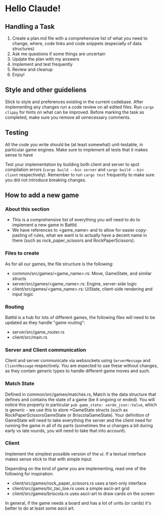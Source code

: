 # Hello Claude!

## Handling a Task
1. Create a plan.md file with a comprehensive list of what you need to change, where, code links and code snippets (especially of data structures)
2. Ask me questions if some things are uncertain
3. Update the plan with my answers
4. Implement and test frequently
5. Review and cleanup
6. Enjoy!

## Style and other guideliens
Stick to style and preferences existing in the current codebase.
After implementing any changes run a code review on all edited files.
Run `cargo clippy` for hints on what can be improved.
Before marking the task as completed, make sure you remove all unnecessary comments.

## Testing
All the code you write should be (at least somewhat) unit-testable, in particular game engines.
Make sure to implement all tests that it makes sense to have

Test your implementation by building both client and server to spot compilation errors (`cargo build --bin server` and `cargo build --bin client` respectively).
Remember to run `cargo test` frequently to make sure you did not introduce breaking changes.

## How to add a new game

### About this section
- This is a comprehensive list of everything you will need to do to implement a new game in Battld.
- We have references to <game_name> and <GameName> to allow for easier copy-pasting of rules, what we want is to actually have a decent name in there (such as rock_paper_scissors and RockPaperScissors).

### Files to create
As for all our games, the file structure is the following:
- common/src/games/<game_name>.rs: <GameName>Move, <GameName>GameState, and similar structs
- server/src/games/<game_name>.rs: <GameName>Engine, server-side logic
- client/src/games/<game_name>.rs: <GameName>UiState, client-side rendering and input logic

### Routing
Battld is a hub for lots of different games, the following files will need to be updated as they handle "game routing":
- server/src/game_router.rs
- client/src/main.rs 

### Server and Client communication
Client and server communicate via websockets using `ServerMessage` and `ClientMessage` respectively.
You are expected to use these without changes, as they contain generic types to handle different game moves and such.

### Match State
Defined in common/src/games/matches.rs, Match is the data structure that defines and contains the state of a game (be it ongoing or ended).
You will notice this property in particular `pub game_state: serde_json::Value`, which is generic - we use this to store *GameState structs (such as RockPaperScissorsGameState or BriscolaGameState).
Your definition of <GameName>GameState will need to take everything the server and the client need for running the game in all of its parts (sometimes the ui changes a bit during early vs late rounds, you will need to take that into account).

### Client
Implement the simplest possible version of the ui.
If a textual interface makes sense stick to that with simple input.

Depending on the kind of game you are implementing, read one of the following for inspiration:
- client/src/games/rock_paper_scissors.rs uses a text-only interface
- client/src/games/tic_tac_toe.rs uses a simple ascii-art grid
- client/src/games/briscola.rs uses ascii-art to draw cards on the screen

In general, if the game needs a board and has a lot of units (or cards) it's better to do at least some ascii art.